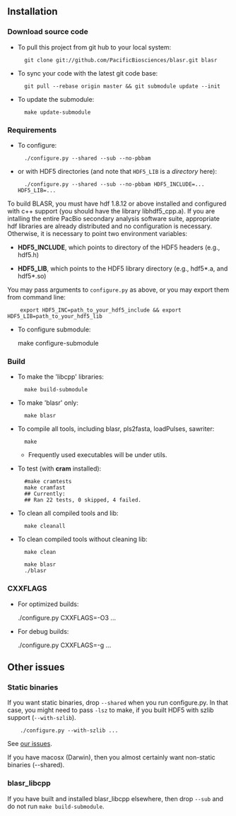 ## Installation

### Download source code

* To pull this project from git hub to your local system:

        git clone git://github.com/PacificBiosciences/blasr.git blasr

* To sync your code with the latest git code base:

        git pull --rebase origin master && git submodule update --init

* To update the submodule:

        make update-submodule

### Requirements

* To configure:

        ./configure.py --shared --sub --no-pbbam

* or with HDF5 directories (and note that `HDF5_LIB` is a *directory* here):

        ./configure.py --shared --sub --no-pbbam HDF5_INCLUDE=... HDF5_LIB=...

To build BLASR, you must have hdf 1.8.12 or above installed and
  configured with c++ support (you should have the library
  libhdf5_cpp.a).  If you are intalling the entire PacBio secondary
  analysis software suite, appropriate hdf libraries are already
  distributed and no configuration is necessary.  Otherwise, it is
  necessary to point two environment variables:

  + **HDF5_INCLUDE**, which points to directory of the HDF5 headers
  (e.g., hdf5.h)

  + **HDF5_LIB**, which points to the HDF5 library directory (e.g., hdf5*.a,
  and hdf5*.so)
  
  You may pass arguments to `configure.py` as above, or you may export them from command line:
  
        export HDF5_INC=path_to_your_hdf5_include && export HDF5_LIB=path_to_your_hdf5_lib

* To configure submodule:

    make configure-submodule

### Build

* To make the 'libcpp' libraries:

        make build-submodule

* To make 'blasr' only:

        make blasr

* To compile all tools, including blasr, pls2fasta, loadPulses, sawriter:

        make

  * Frequently used executables will be under utils.

* To test (with **cram** installed):

        #make cramtests
        make cramfast
        ## Currently:
        ## Ran 22 tests, 0 skipped, 4 failed.

* To clean all compiled tools and lib:

        make cleanall

* To clean compiled tools without cleaning lib:

        make clean

        make blasr
        ./blasr

### CXXFLAGS

* For optimized builds:

    ./configure.py CXXFLAGS=-O3 ...

* For debug builds:

    ./configure.py CXXFLAGS=-g ...

## Other issues
### Static binaries
If you want static binaries, drop `--shared` when you run configure.py. In that case, you
might need to pass `-lsz` to make, if you built HDF5 with szlib support (`--with-szlib`).

        ./configure.py --with-szlib ...

See [our issues](https://github.com/PacificBiosciences/blasr/issues/113#issuecomment-143981496).

If you have macosx (Darwin), then you almost certainly want non-static binaries (--shared).

### blasr_libcpp
If you have built and installed blasr_libcpp elsewhere, then drop `--sub` and do not run `make build-submodule`.
